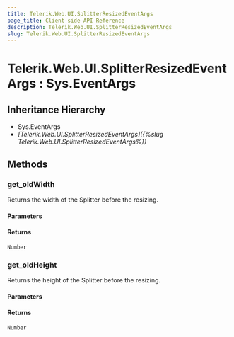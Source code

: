 ```yaml
---
title: Telerik.Web.UI.SplitterResizedEventArgs
page_title: Client-side API Reference
description: Telerik.Web.UI.SplitterResizedEventArgs
slug: Telerik.Web.UI.SplitterResizedEventArgs
---
```


# Telerik.Web.UI.SplitterResizedEventArgs : Sys.EventArgs 

## Inheritance Hierarchy

* Sys.EventArgs
* *[Telerik.Web.UI.SplitterResizedEventArgs]({%slug Telerik.Web.UI.SplitterResizedEventArgs%})*


## Methods

###  get_oldWidth

Returns the width of the Splitter before the resizing.

#### Parameters

#### Returns

`Number`

### get_oldHeight

Returns the height of the Splitter before the resizing.

#### Parameters

#### Returns

`Number`

